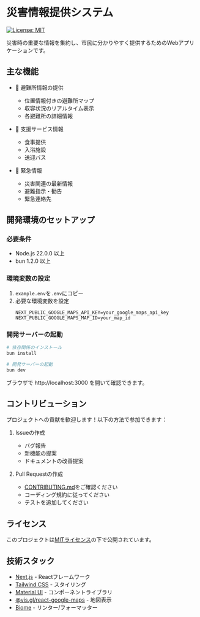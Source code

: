 # 災害情報提供システム

[![License: MIT](https://img.shields.io/badge/License-MIT-yellow.svg)](https://opensource.org/licenses/MIT)

災害時の重要な情報を集約し、市民に分かりやすく提供するためのWebアプリケーションです。

## 主な機能

- 🏥 避難所情報の提供

  - 位置情報付きの避難所マップ
  - 収容状況のリアルタイム表示
  - 各避難所の詳細情報

- 🍴 支援サービス情報

  - 食事提供
  - 入浴施設
  - 送迎バス

- 🚨 緊急情報
  - 災害関連の最新情報
  - 避難指示・勧告
  - 緊急連絡先

## 開発環境のセットアップ

### 必要条件

- Node.js 22.0.0 以上
- bun 1.2.0 以上

### 環境変数の設定

1. `example.env`を`.env`にコピー
2. 必要な環境変数を設定
   ```env
   NEXT_PUBLIC_GOOGLE_MAPS_API_KEY=your_google_maps_api_key
   NEXT_PUBLIC_GOOGLE_MAPS_MAP_ID=your_map_id
   ```

### 開発サーバーの起動

```bash
# 依存関係のインストール
bun install

# 開発サーバーの起動
bun dev
```

ブラウザで http://localhost:3000 を開いて確認できます。

## コントリビューション

プロジェクトへの貢献を歓迎します！以下の方法で参加できます：

1. Issueの作成

   - バグ報告
   - 新機能の提案
   - ドキュメントの改善提案

2. Pull Requestの作成
   - [CONTRIBUTING.md](./CONTRIBUTING.md)をご確認ください
   - コーディング規約に従ってください
   - テストを追加してください

## ライセンス

このプロジェクトは[MITライセンス](./LICENSE)の下で公開されています。

## 技術スタック

- [Next.js](https://nextjs.org/) - Reactフレームワーク
- [Tailwind CSS](https://tailwindcss.com/) - スタイリング
- [Material UI](https://mui.com/material-ui/) - コンポーネントライブラリ
- [@vis.gl/react-google-maps](https://github.com/visgl/react-google-maps) - 地図表示
- [Biome](https://biomejs.dev/) - リンター/フォーマッター
